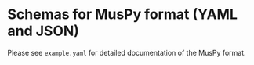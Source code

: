 # Schemas for MusPy format (YAML and JSON)

Please see `example.yaml` for detailed documentation of the MusPy format.
